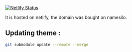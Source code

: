 
[![Netlify Status](https://api.netlify.com/api/v1/badges/7f4a565a-ccd0-49ae-a330-d4f4d2546956/deploy-status)](https://app.netlify.com/sites/amoshebb/deploys)


It is hosted on netlify, the domain was bought on namesilo.



## Updating theme :

```bash
git submodule update --remote --merge
```

